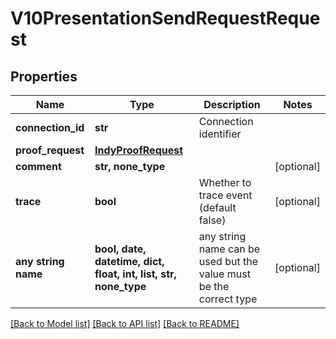 # V10PresentationSendRequestRequest


## Properties
Name | Type | Description | Notes
------------ | ------------- | ------------- | -------------
**connection_id** | **str** | Connection identifier | 
**proof_request** | [**IndyProofRequest**](IndyProofRequest.md) |  | 
**comment** | **str, none_type** |  | [optional] 
**trace** | **bool** | Whether to trace event (default false) | [optional] 
**any string name** | **bool, date, datetime, dict, float, int, list, str, none_type** | any string name can be used but the value must be the correct type | [optional]

[[Back to Model list]](../README.md#documentation-for-models) [[Back to API list]](../README.md#documentation-for-api-endpoints) [[Back to README]](../README.md)


